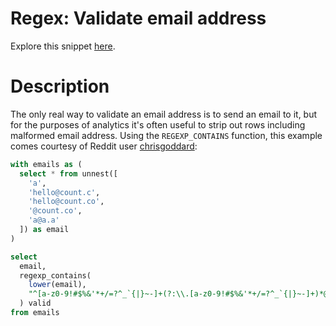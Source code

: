 # Regex: Validate email address

Explore this snippet [here](https://count.co/n/aAHVEQ74TYd?vm=e).

# Description
The only real way to validate an email address is to send an email to it, but for the purposes of analytics it's often useful to strip out rows including malformed email address.
Using the `REGEXP_CONTAINS` function, this example comes courtesy of Reddit user [chrisgoddard](https://www.reddit.com/r/bigquery/comments/dshge0/udf_for_email_validation/f6r7rpt?utm_source=share&utm_medium=web2x&context=3):

```sql
with emails as (
  select * from unnest([
    'a',
    'hello@count.c',
    'hello@count.co',
    '@count.co',
    'a@a.a'
  ]) as email
)

select
  email,
  regexp_contains(
    lower(email),
    "^[a-z0-9!#$%&'*+/=?^_`{|}~-]+(?:\\.[a-z0-9!#$%&'*+/=?^_`{|}~-]+)*@(?:[a-z0-9](?:[a-z0-9-]*[a-z0-9])?\\.)+[a-z0-9](?:[a-z0-9-]*[a-z0-9])$"
  ) valid
from emails
```